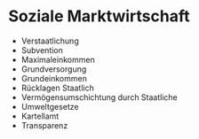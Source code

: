 # Soziale Marktwirtschaft

* Verstaatlichung
* Subvention
* Maximaleinkommen
* Grundversorgung
* Grundeinkommen
* Rücklagen Staatlich
* Vermögensumschichtung durch Staatliche
* Umweltgesetze
* Kartellamt
* Transparenz
